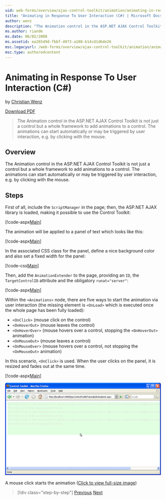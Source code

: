 ```yaml
---
uid: web-forms/overview/ajax-control-toolkit/animation/animating-in-response-to-user-interaction-cs
title: "Animating in Response To User Interaction (C#) | Microsoft Docs"
author: wenz
description: "The Animation control in the ASP.NET AJAX Control Toolkit is not just a control but a whole framework to add animations to a control. The animations can star... (C#)"
ms.author: riande
ms.date: 06/02/2008
ms.assetid: ea26549d-fbbf-4973-a108-b14cd1d6de26
msc.legacyurl: /web-forms/overview/ajax-control-toolkit/animation/animating-in-response-to-user-interaction-cs
msc.type: authoredcontent
---
```

# Animating in Response To User Interaction (C#)

by [Christian Wenz](https://github.com/wenz)

[Download PDF](https://download.microsoft.com/download/6/7/1/6718d452-ff89-4d3f-a90e-c74ec2d636a3/animation6CS.pdf)

> The Animation control in the ASP.NET AJAX Control Toolkit is not just a control but a whole framework to add animations to a control. The animations can start automatically or may be triggered by user interaction, e.g. by clicking with the mouse.

## Overview

The Animation control in the ASP.NET AJAX Control Toolkit is not just a control but a whole framework to add animations to a control. The animations can start automatically or may be triggered by user interaction, e.g. by clicking with the mouse.

## Steps

First of all, include the `ScriptManager` in the page; then, the ASP.NET AJAX library is loaded, making it possible to use the Control Toolkit:

[!code-aspx[Main](animating-in-response-to-user-interaction-cs/samples/sample1.aspx)]

The animation will be applied to a panel of text which looks like this:

[!code-aspx[Main](animating-in-response-to-user-interaction-cs/samples/sample2.aspx)]

In the associated CSS class for the panel, define a nice background color and also set a fixed width for the panel:

[!code-css[Main](animating-in-response-to-user-interaction-cs/samples/sample3.css)]

Then, add the `AnimationExtender` to the page, providing an `ID`, the `TargetControlID` attribute and the obligatory `runat="server"`:

[!code-aspx[Main](animating-in-response-to-user-interaction-cs/samples/sample4.aspx)]

Within the `<Animations>` node, there are five ways to start the animation via user interaction (the missing element is `<OnLoad>` which is executed once the whole page has been fully loaded):

- `<OnClick>` (mouse click on the control)
- `<OnHoverOut>` (mouse leaves the control)
- `<OnHoverOver>` (mouse hovers over a control, stopping the `<OnHoverOut>` animation)
- `<OnMouseOut>` (mouse leaves a control)
- `<OnMouseOver>` (mouse hovers over a control, not stopping the `<OnMouseOut>` animation)

In this scenario, `<OnClick>` is used. When the user clicks on the panel, it is resized and fades out at the same time.

[!code-aspx[Main](animating-in-response-to-user-interaction-cs/samples/sample5.aspx)]

[![A mouse click starts the animation](animating-in-response-to-user-interaction-cs/_static/image2.png)](animating-in-response-to-user-interaction-cs/_static/image1.png)

A mouse click starts the animation ([Click to view full-size image](animating-in-response-to-user-interaction-cs/_static/image3.png))

> [!div class="step-by-step"]
> [Previous](picking-one-animation-out-of-a-list-cs.md)
> [Next](disabling-actions-during-animation-cs.md)
